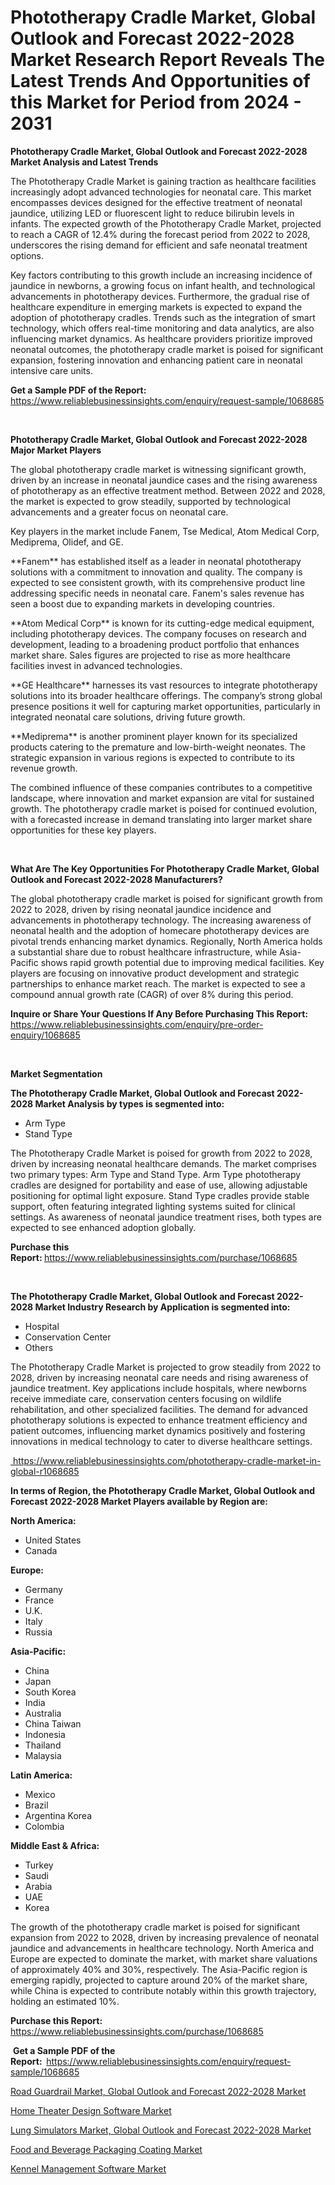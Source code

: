 <p><h1>Phototherapy Cradle Market, Global Outlook and Forecast 2022-2028 Market Research Report Reveals The Latest Trends And Opportunities of this Market for Period from 2024 - 2031</h1></p><p><strong>Phototherapy Cradle Market, Global Outlook and Forecast 2022-2028 Market Analysis and Latest Trends</strong></p>
<p><p>The Phototherapy Cradle Market is gaining traction as healthcare facilities increasingly adopt advanced technologies for neonatal care. This market encompasses devices designed for the effective treatment of neonatal jaundice, utilizing LED or fluorescent light to reduce bilirubin levels in infants. The expected growth of the Phototherapy Cradle Market, projected to reach a CAGR of 12.4% during the forecast period from 2022 to 2028, underscores the rising demand for efficient and safe neonatal treatment options.</p><p>Key factors contributing to this growth include an increasing incidence of jaundice in newborns, a growing focus on infant health, and technological advancements in phototherapy devices. Furthermore, the gradual rise of healthcare expenditure in emerging markets is expected to expand the adoption of phototherapy cradles. Trends such as the integration of smart technology, which offers real-time monitoring and data analytics, are also influencing market dynamics. As healthcare providers prioritize improved neonatal outcomes, the phototherapy cradle market is poised for significant expansion, fostering innovation and enhancing patient care in neonatal intensive care units.</p></p>
<p><strong>Get a Sample PDF of the Report:&nbsp;</strong> <a href="https://www.reliablebusinessinsights.com/enquiry/request-sample/1068685">https://www.reliablebusinessinsights.com/enquiry/request-sample/1068685</a></p>
<p>&nbsp;</p>
<p><strong>Phototherapy Cradle Market, Global Outlook and Forecast 2022-2028 Major Market Players</strong></p>
<p><p>The global phototherapy cradle market is witnessing significant growth, driven by an increase in neonatal jaundice cases and the rising awareness of phototherapy as an effective treatment method. Between 2022 and 2028, the market is expected to grow steadily, supported by technological advancements and a greater focus on neonatal care.</p><p>Key players in the market include Fanem, Tse Medical, Atom Medical Corp, Mediprema, Olidef, and GE. </p><p>**Fanem** has established itself as a leader in neonatal phototherapy solutions with a commitment to innovation and quality. The company is expected to see consistent growth, with its comprehensive product line addressing specific needs in neonatal care. Fanem's sales revenue has seen a boost due to expanding markets in developing countries.</p><p>**Atom Medical Corp** is known for its cutting-edge medical equipment, including phototherapy devices. The company focuses on research and development, leading to a broadening product portfolio that enhances market share. Sales figures are projected to rise as more healthcare facilities invest in advanced technologies.</p><p>**GE Healthcare** harnesses its vast resources to integrate phototherapy solutions into its broader healthcare offerings. The company’s strong global presence positions it well for capturing market opportunities, particularly in integrated neonatal care solutions, driving future growth.</p><p>**Mediprema** is another prominent player known for its specialized products catering to the premature and low-birth-weight neonates. The strategic expansion in various regions is expected to contribute to its revenue growth.</p><p>The combined influence of these companies contributes to a competitive landscape, where innovation and market expansion are vital for sustained growth. The phototherapy cradle market is poised for continued evolution, with a forecasted increase in demand translating into larger market share opportunities for these key players.</p></p>
<p>&nbsp;</p>
<p><strong>What Are The Key Opportunities For Phototherapy Cradle Market, Global Outlook and Forecast 2022-2028 Manufacturers?</strong></p>
<p><p>The global phototherapy cradle market is poised for significant growth from 2022 to 2028, driven by rising neonatal jaundice incidence and advancements in phototherapy technology. The increasing awareness of neonatal health and the adoption of homecare phototherapy devices are pivotal trends enhancing market dynamics. Regionally, North America holds a substantial share due to robust healthcare infrastructure, while Asia-Pacific shows rapid growth potential due to improving medical facilities. Key players are focusing on innovative product development and strategic partnerships to enhance market reach. The market is expected to see a compound annual growth rate (CAGR) of over 8% during this period.</p></p>
<p><strong>Inquire or Share Your Questions If Any Before Purchasing This Report:</strong> <a href="https://www.reliablebusinessinsights.com/enquiry/pre-order-enquiry/1068685">https://www.reliablebusinessinsights.com/enquiry/pre-order-enquiry/1068685</a></p>
<p>&nbsp;</p>
<p><strong>Market Segmentation</strong></p>
<p><strong>The Phototherapy Cradle Market, Global Outlook and Forecast 2022-2028 Market Analysis by types is segmented into:</strong></p>
<p><ul><li>Arm Type</li><li>Stand Type</li></ul></p>
<p><p>The Phototherapy Cradle Market is poised for growth from 2022 to 2028, driven by increasing neonatal healthcare demands. The market comprises two primary types: Arm Type and Stand Type. Arm Type phototherapy cradles are designed for portability and ease of use, allowing adjustable positioning for optimal light exposure. Stand Type cradles provide stable support, often featuring integrated lighting systems suited for clinical settings. As awareness of neonatal jaundice treatment rises, both types are expected to see enhanced adoption globally.</p></p>
<p><strong>Purchase this Report:&nbsp;</strong><a href="https://www.reliablebusinessinsights.com/purchase/1068685">https://www.reliablebusinessinsights.com/purchase/1068685</a></p>
<p>&nbsp;</p>
<p><strong>The Phototherapy Cradle Market, Global Outlook and Forecast 2022-2028 Market Industry Research by Application is segmented into:</strong></p>
<p><ul><li>Hospital</li><li>Conservation Center</li><li>Others</li></ul></p>
<p><p>The Phototherapy Cradle Market is projected to grow steadily from 2022 to 2028, driven by increasing neonatal care needs and rising awareness of jaundice treatment. Key applications include hospitals, where newborns receive immediate care, conservation centers focusing on wildlife rehabilitation, and other specialized facilities. The demand for advanced phototherapy solutions is expected to enhance treatment efficiency and patient outcomes, influencing market dynamics positively and fostering innovations in medical technology to cater to diverse healthcare settings.</p></p>
<p><a href="https://www.reliablebusinessinsights.com/phototherapy-cradle-market-in-global-r1068685">&nbsp;https://www.reliablebusinessinsights.com/phototherapy-cradle-market-in-global-r1068685</a></p>
<p><strong>In terms of Region, the Phototherapy Cradle Market, Global Outlook and Forecast 2022-2028 Market Players available by Region are:</strong></p>
<p>
    <p> <strong> North America: </strong>
        <ul>
            <li>United States</li>
            <li>Canada</li>
        </ul>
        </p> 
    <p> <strong> Europe: </strong>
        <ul>
            <li>Germany</li>
            <li>France</li>
            <li>U.K.</li>
            <li>Italy</li>
            <li>Russia</li>
        </ul>
        </p> 
    <p> <strong> Asia-Pacific: </strong>
        <ul>
            <li>China</li>
            <li>Japan</li>
            <li>South Korea</li>
            <li>India</li>
            <li>Australia</li>
            <li>China Taiwan</li>
            <li>Indonesia</li>
            <li>Thailand</li>
            <li>Malaysia</li>
        </ul>
        </p> 
    <p> <strong> Latin America: </strong>
        <ul>
            <li>Mexico</li>
            <li>Brazil</li>
            <li>Argentina Korea</li>
            <li>Colombia</li>
        </ul>
        </p> 
    <p> <strong> Middle East & Africa: </strong>
        <ul>
            <li>Turkey</li>
            <li>Saudi</li>
            <li>Arabia</li>
            <li>UAE</li>
            <li>Korea</li>
        </ul>
    </p>
    </p>
<p><p>The growth of the phototherapy cradle market is poised for significant expansion from 2022 to 2028, driven by increasing prevalence of neonatal jaundice and advancements in healthcare technology. North America and Europe are expected to dominate the market, with market share valuations of approximately 40% and 30%, respectively. The Asia-Pacific region is emerging rapidly, projected to capture around 20% of the market share, while China is expected to contribute notably within this growth trajectory, holding an estimated 10%.</p></p>
<p><strong>Purchase this Report: </strong><a href="https://www.reliablebusinessinsights.com/purchase/1068685">https://www.reliablebusinessinsights.com/purchase/1068685</a></p>
<p>&nbsp;<strong>Get a Sample PDF of the Report:&nbsp;&nbsp;</strong><a href="https://www.reliablebusinessinsights.com/enquiry/request-sample/1068685">https://www.reliablebusinessinsights.com/enquiry/request-sample/1068685</a></p>
<p><strong></strong></p>
<p><p><a href="https://github.com/juniordelafrance/Market-Research-Report-List-4/blob/main/road-guardrail-market-global-outlook-and-forecast-2022-2028-market.md">Road Guardrail Market, Global Outlook and Forecast 2022-2028 Market</a></p><p><a href="https://www.linkedin.com/pulse/future-home-theater-design-software-market-global-forecast-sykie?trackingId=J5H6B%2FoQRhi4cL7HKIjvFg%3D%3D">Home Theater Design Software Market</a></p><p><a href="https://github.com/kaiserrayhan25/Market-Research-Report-List-2/blob/main/lung-simulators-market-global-outlook-and-forecast-2022-2028-market.md">Lung Simulators Market, Global Outlook and Forecast 2022-2028 Market</a></p><p><a href="https://issuu.com/reportprime-2/docs/food-and-beverage-packaging-coating_4b91b062167406">Food and Beverage Packaging Coating Market</a></p><p><a href="https://www.linkedin.com/pulse/kennel-management-software-market-investigation-industry-evolution-ir9yc?trackingId=Q3py%2BSdWTmWkZCeUwJPPmg%3D%3D">Kennel Management Software Market</a></p></p>